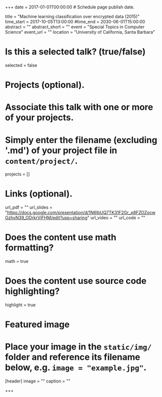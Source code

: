 +++
date = 2017-01-01T00:00:00  # Schedule page publish date.

title = "Machine learning classification over encrypted data (2015)"
time_start = 2017-10-05T13:00:00
#time_end = 2030-06-01T15:00:00
abstract = ""
abstract_short = ""
event = "Special Topics in Computer Science"
event_url = ""
location = "University of California, Santa Barbara"

# Is this a selected talk? (true/false)
selected = false

# Projects (optional).
#   Associate this talk with one or more of your projects.
#   Simply enter the filename (excluding '.md') of your project file in `content/project/`.
projects = []

# Links (optional).
url_pdf = ""
url_slides = "https://docs.google.com/presentation/d/1N6lbUQ7TK31F2Gr_p8FZOZocwGzhvN39_ODrkrVjFHM/edit?usp=sharing"
url_video = ""
url_code = ""

# Does the content use math formatting?
math = true

# Does the content use source code highlighting?
highlight = true

# Featured image
# Place your image in the `static/img/` folder and reference its filename below, e.g. `image = "example.jpg"`.
[header]
image = ""
caption = ""

+++
